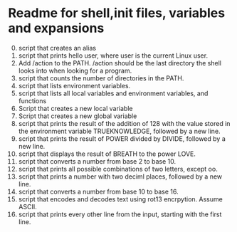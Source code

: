 # Readme for shell,init files, variables and expansions
0. script that creates an alias
1. script that prints hello user, where user is the current Linux user.
2. Add /action to the PATH. /action should be the last directory the shell looks into when looking for a program.
3. script that counts the number of directories in the PATH.
4. script that lists environment variables.
5. script that lists all local variables and environment variables, and functions
6. Script that creates a new local variable
7. Script that creates a new global variable
8. script that prints the result of the addition of 128 with the value stored in the environment variable TRUEKNOWLEDGE, followed by a new line.
9. script that prints the result of POWER divided by DIVIDE, followed by a new line.
10. script that displays the result of BREATH to the power LOVE.
11. script that converts a number from base 2 to base 10.
12. script that prints all possible combinations of two letters, except oo.
13. script that prints a number with two deciml places, followed by a new line.
14. script that converts a number from base 10 to base 16.
15. script that encodes and decodes text using rot13 encrpytion. Assume ASCII.
16. script that prints every other line from the input, starting with the first line.
